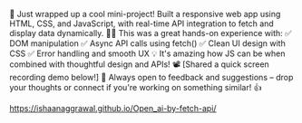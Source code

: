 🚀 Just wrapped up a cool mini-project!
 Built a responsive web app using HTML, CSS, and JavaScript, with real-time API integration to fetch and display data dynamically. 🧠✨
This was a great hands-on experience with: ✅ DOM manipulation
 ✅ Async API calls using fetch()
 ✅ Clean UI design with CSS
 ✅ Error handling and smooth UX
💡 It's amazing how JS can be when combined with thoughtful design and APIs!
📽️ [Shared a quick screen recording demo below!]
🔗 Always open to feedback and suggestions – drop your thoughts or connect if you're working on something similar! 👍

https://ishaanaggrawal.github.io/Open_ai-by-fetch-api/
